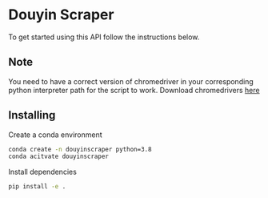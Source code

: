 
# Douyin Scraper

To get started using this API follow the instructions below.

## Note
You need to have a correct version of chromedriver in your corresponding python interpreter path for the script to work.
Download chromedrivers [here](https://chromedriver.chromium.org/downloads/version-selection)

## Installing

Create a conda environment
```sh
conda create -n douyinscraper python=3.8
conda acitvate douyinscraper
```

Install dependencies
```sh
pip install -e .
```
